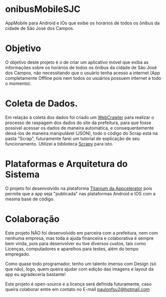 onibusMobileSJC
===============

AppMobile para Android e IOs que exibe os horários de todos os ônibus da cidade de São José dos Campos.

# Objetivo

O objetivo deste projeto é o de criar um aplicativo móvel que exiba as informações sobre os horários de todos os ônibus da cidade de São José dos Campos, não necessitando que o usuário tenha acesso a internet (App completamente Offline pois nem todos os usuários possuem internet a todo o momento).

# Coleta de Dados.

Em relação à coleta dos dados foi criado um [WebCrawler](http://pt.wikipedia.org/wiki/Web_crawler) para realizar o processo de raspagem dos dados do site da prefeitura, para que fosse possível acessar os dados de maneira automática, e consequentemente deixá-los de maneira manipulável (JSON), todo o código do Scrap está na pasta "Scrap", futuramente farei um tutorial de explicação de seu funcionamento. Utilizei a biblioteca [Scrapy](scrapy.org) para isto.

# Plataformas e Arquitetura do Sistema

O projeto foi desenvolvido na plataforma [Titanium da Appcelerator](http://www.appcelerator.com/platform/titanium-platform/) pois permite que a app seja "publicada" nas plataformas Android e IOS com a mesma base de código.

# Colaboração

Este projeto NÃO foi desenvolvido em parceira com a prefeitura, nem com nenhuma empresa, mas toda a ajuda financeira e colaborativa é sempre bem vinda, pois para desenvolver eu tive diversos custos, tais como Licenças, computadores e aparelhos para testes, além do tempo empregado.

Como quase todo programador, tenho um talento imenso com Design (só que não), logo, quem queira ajudar com edição das imagens e layout da app eu agradeceria bastante!

Este projeto é open-source e a licença será definida futuramente, caso queira colaborar entre em contato no E-mail paulonfsu2@hotmail.com

